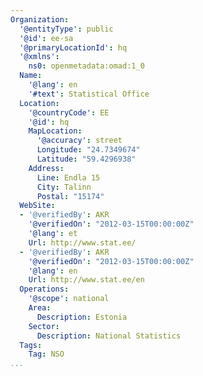 ```yaml
---
Organization:
  '@entityType': public
  '@id': ee-sa
  '@primaryLocationId': hq
  '@xmlns':
    ns0: openmetadata:omad:1_0
  Name:
    '@lang': en
    '#text': Statistical Office
  Location:
    '@countryCode': EE
    '@id': hq
    MapLocation:
      '@accuracy': street
      Longitude: "24.7349674"
      Latitude: "59.4296938"
    Address:
      Line: Endla 15
      City: Talinn
      Postal: "15174"
  WebSite:
  - '@verifiedBy': AKR
    '@verifiedOn': "2012-03-15T00:00:00Z"
    '@lang': et
    Url: http://www.stat.ee/
  - '@verifiedBy': AKR
    '@verifiedOn': "2012-03-15T00:00:00Z"
    '@lang': en
    Url: http://www.stat.ee/en
  Operations:
    '@scope': national
    Area:
      Description: Estonia
    Sector:
      Description: National Statistics
  Tags:
    Tag: NSO
...
```


